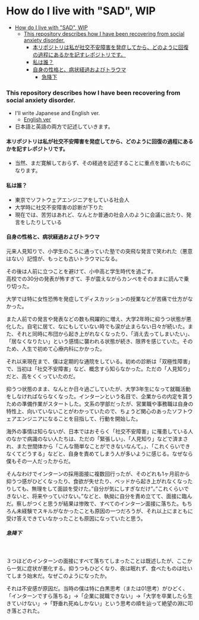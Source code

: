 # How do I live with "SAD", WIP

- [How do I live with "SAD", WIP](#how-do-i-live-with-sad-wip)
    - [This repository describes how I have been recovering from social anxiety disorder.](#this-repository-describes-how-i-have-been-recovering-from-social-anxiety-disorder)
      - [本リポジトリは私が社交不安障害を発症してから、どのように回復の過程にあるかを記すレポジトリです。](#本リポジトリは私が社交不安障害を発症してからどのように回復の過程にあるかを記すレポジトリです)
      - [私は誰？](#私は誰)
      - [自身の性格と、病状経過およびトラウマ](#自身の性格と病状経過およびトラウマ)
        - [急降下](#急降下)
### This repository describes how I have been recovering from social anxiety disorder.

- I'll write Japanese and English ver.
  - [English ver](english/english.md)
- 日本語と英語の両方で記述していきます。



#### 本リポジトリは私が社交不安障害を発症してから、どのように回復の過程にあるかを記すレポジトリです。

- 当然、まだ寛解しておらず、その経過を記述することに重点を置いたものになります。


#### 私は誰？

- 東京でソフトウェアエンジニアをしている社会人
- 大学時に社交不安障害の診断が下りた
- 現在では、苦労はあれど、なんとか普通の社会人のように会議に出たり、発言をしたりしている

#### 自身の性格と、病状経過およびトラウマ

元来人見知りで、小学生のころに通っていた塾での突飛な発言で笑われた（悪意はない）記憶が、もっとも古いトラウマになる。
<br>

その後は人前に立つことを避けて、小中高と学生時代を過ごす。<br>
高校での30分の発表が怖すぎて、手が震えながらカンペをそのままに読んで乗り切った。

大学では特に女性恐怖を発症してディスカッションの授業などが苦痛で仕方がなかった。<br>

また人前での発言や発表などの数も飛躍的に増え、大学2年時に抑うつ状態が悪化した。自宅に居て、なにもしていない時でも涙が止まらない日々が続いた。また、それと同時に布団から起き上がれなくなったり、「消え去ってしまいたい」、「居なくなりたい」という感情に襲われる状態が続き、限界を感じていた。そのため、人生で初めて心療内科にかかった。<br>

それ以来現在まで、僕は定期的な通院をしている。初めの診断は「双極性障害」で、当初は「社交不安障害」など、概念すら知らなかった。ただの「人見知り」だと、高をくくっていたのだ。<br>

抑うつ状態のまま、なんとか日々過ごしていたが、大学3年生になって就職活動をしなければならなくなった。インターンという名目で、企業からの内定を貰うための準備作業がスタートした。文系の学部だったが、営業職や事務職は自身の特性上、向いていないことがわかっていたので、ちょうど関心のあったソフトウェアエンジニアになることを目指して、行動を開始した。<br>

海外の事情は知らないが、日本ではおそらく「社交不安障害」に罹患している人のなかで病識のない人たちは、ただの「緊張しい」、「人見知り」などで済まされ、また世間体から「こんな簡単なことができないなんて。」、「これくらいできなくてどうする」などと、自身を責めてしまう人が多いように感じる。なぜなら僕もその一人だったからだ。<br>

そんなわけでインターンの採用面接に複数回行ったが、そのどれも1ヶ月前から抑うつ感がひどくなったり、食欲が失せたり、ベッドから起き上がれなくなったりしても、無理をして面談を受けた。”自分が気にしすぎなだけ”。”これくらいできないと、将来やっていけない。”などと、執拗に自分を責め立てて、面接に臨んだ。察しがつくと思うが結果は惨敗で、すべてのインターン面接に落ちた。もちろん未経験でスキルがなかったことも原因の一つだろうが、それ以上にまともに受け答えできていなかったことも原因になっていたと思う。<br>

##### 急降下
<br>

３つほどのインターンの面接にすべて落ちてしまったことは既述したが、ここから一気に症状が悪化する。抑うつもひどくなり、夜は眠れず、食べたものは吐いてしまう始末だ。なぜこのようになったか。<br>

それは不安感が原因だ。当時の僕は特に白黒思考（または01思考）がひどく、「インターンですら落ちる」→「企業に就職できない」→「大学を卒業したら生きていけない」→「野垂れ死ぬしかない」という思考の順を辿って絶望の淵に叩き落とされた。

